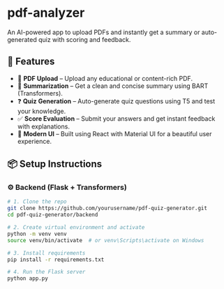 # pdf-analyzer
 An AI-powered app to upload PDFs and instantly get a summary or auto-generated quiz with scoring and feedback.
 ## 🚀 Features

- 📄 **PDF Upload** – Upload any educational or content-rich PDF.
- 🧠 **Summarization** – Get a clean and concise summary using BART (Transformers).
- ❓ **Quiz Generation** – Auto-generate quiz questions using T5 and test your knowledge.
- ✅ **Score Evaluation** – Submit your answers and get instant feedback with explanations.
- 🎨 **Modern UI** – Built using React with Material UI for a beautiful user experience.

## 📦 Setup Instructions

### ⚙️ Backend (Flask + Transformers)

```bash
# 1. Clone the repo
git clone https://github.com/yourusername/pdf-quiz-generator.git
cd pdf-quiz-generator/backend

# 2. Create virtual environment and activate
python -m venv venv
source venv/bin/activate  # or venv\Scripts\activate on Windows

# 3. Install requirements
pip install -r requirements.txt

# 4. Run the Flask server
python app.py
